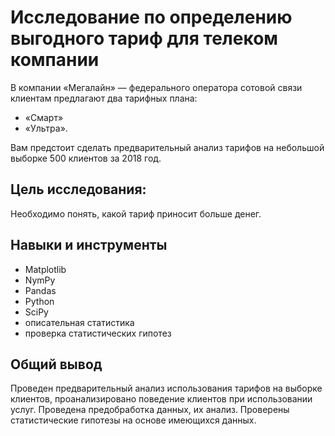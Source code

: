 # **Исследование по определению выгодного тариф для телеком компании**

В компании «Мегалайн» — федерального оператора сотовой связи клиентам предлагают два тарифных плана:
- «Смарт»
- «Ультра».

Вам предстоит сделать предварительный анализ тарифов на небольшой выборке 500 клиентов за 2018 год.

## **Цель исследования:**

Необходимо понять, какой тариф приносит больше денег.

## **Навыки и инструменты**  
- Matplotlib
- NymPy
- Pandas
- Python
- SciPy
- описательная статистика
- проверка статистических гипотез 

## **Общий вывод**  
Проведен предварительный анализ использования тарифов на выборке клиентов, проанализировано поведение клиентов при использовании услуг.
Проведена предобработка данных, их анализ. Проверены статистические гипотезы на основе имеющихся данных.
